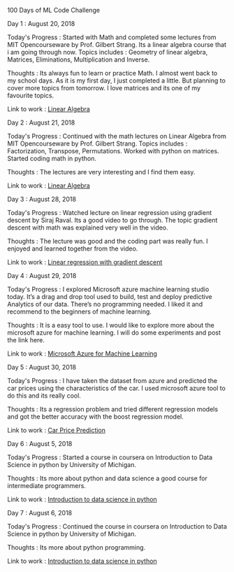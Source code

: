 100 Days of ML Code Challenge

Day 1 : August 20, 2018

Today's Progress : Started with Math and completed some lectures from MIT Opencourseware by Prof. Gilbert Strang. Its a linear algebra course that i am going through now. Topics includes : Geometry of linear algebra, Matrices, Eliminations, Multiplication and Inverse.

Thoughts : Its always fun to learn or practice Math. I almost went back to my school days. As it is my first day, I just completed a little. But planning to cover more topics from tomorrow. I love matrices and its one of my favourite topics.

Link to work : [Linear Algebra](https://ocw.mit.edu/courses/mathematics/18-06-linear-algebra-spring-2010/video-lectures/)

Day 2 : August 21, 2018

Today's Progress : Continued with the math lectures on Linear Algebra from MIT Opencourseware by Prof. Gilbert Strang. Topics includes : Factorization, Transpose, Permutations. Worked with python on matrices. Started coding math in python.

Thoughts : The lectures are very interesting and I find them easy.  

Link to work : [Linear Algebra](https://ocw.mit.edu/courses/mathematics/18-06-linear-algebra-spring-2010/video-lectures/)

Day 3 : August 28, 2018

Today's Progress : Watched lecture on linear regression using gradient descent by Siraj Raval. Its a good video to go through. The topic gradient descent with math was explained very well in the video.  

Thoughts : The lecture was good and the coding part was really fun. I enjoyed and learned together from the video.

Link to work : [Linear regression with gradient descent](https://www.youtube.com/watch?v=XdM6ER7zTLk)

Day 4 : August 29, 2018

Today's Progress : I explored Microsoft azure machine learning studio today. It’s a drag and drop tool used to build, test and deploy predictive Analytics of our data. There’s no programming needed. I liked it and recommend to the beginners of machine learning.

Thoughts : It is a easy tool to use. I would like to explore more about the microsoft azure for machine learning. I will do some experiments and post the link here.

Link to work : [Microsoft Azure for Machine Learning](https://docs.microsoft.com/en-us/azure/machine-learning/studio/data-science-for-beginners-the-5-questions-data-science-answers)

Day 5 : August 30, 2018

Today's Progress : I have taken the dataset from azure and predicted the car prices using the characteristics of the car. I used microsoft azure tool to do this and its really cool.

Thoughts : Its a regression problem and tried different regression models and got the better accuracy with the boost regression model.

Link to work : [Car Price Prediction](https://gallery.azure.ai/Experiment/Car-Price-Prediction-4)

Day 6 : August 5, 2018

Today's Progress : Started a course in coursera on Introduction to Data Science in python by University of Michigan. 

Thoughts : Its more about python and data science a good course for intermediate programmers.

Link to work : [Introduction to data science in python](https://www.coursera.org/learn/python-data-analysis)

Day 7 : August 6, 2018

Today's Progress : Continued the course in coursera on Introduction to Data Science in python by University of Michigan. 

Thoughts : Its more about python programming.

Link to work : [Introduction to data science in python](https://www.coursera.org/learn/python-data-analysis)

 
